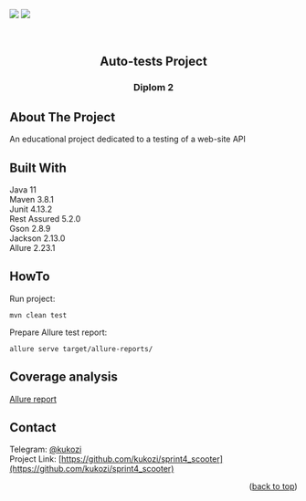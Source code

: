 <!-- PROJECT SHIELDS -->
[![][GitHub-shield]][GitHub-url]
[![][Java-shield]][Java-url]

<!-- PROJECT LOGO -->
<br />
<div align="center">

<h2 align="center">Auto-tests Project</h2>
<h3 align="center">Diplom 2</h2>
</div>


<!-- ABOUT THE PROJECT -->
## About The Project
An educational project dedicated to a testing of a web-site API

## Built With
Java 11  
Maven 3.8.1  
Junit 4.13.2  
Rest Assured 5.2.0  
Gson 2.8.9  
Jackson 2.13.0  
Allure 2.23.1  

## HowTo
Run project:
```shell
mvn clean test
```
Prepare Allure test report:
```shell
allure serve target/allure-reports/
```

## Coverage analysis
[Allure report](http://192.168.31.126:61420/index.html)

<!-- CONTACT -->
## Contact
Telegram: [@kukozi](https://t.me/kukozi)
</br>
Project Link: [https://github.com/kukozi/sprint4_scooter](https://github.com/kukozi/sprint4_scooter)


<p align="right">(<a href="#readme-top">back to top</a>)</p>

<!-- MARKDOWN LINKS & IMAGES -->
<!-- https://www.markdownguide.org/basic-syntax/#reference-style-links -->
[Java-shield]: https://img.shields.io/badge/Java-ED8B00?style=for-the-badge&logo=java&logoColor=white
[Java-url]: https://www.java.com/en/
[GitHub-shield]: https://img.shields.io/badge/GitHub-100000?style=for-the-badge&logo=github&logoColor=white
[GitHub-url]: https://github.com/kukozi
